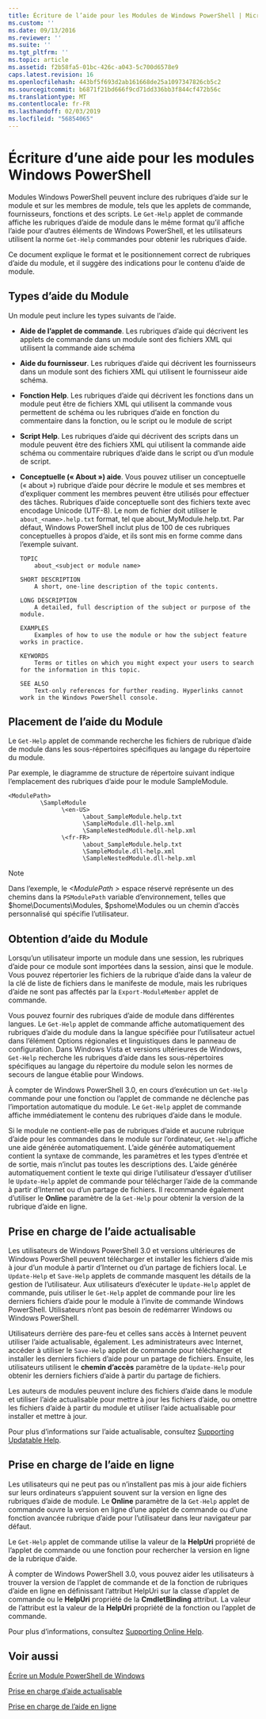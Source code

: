 ```yaml
---
title: Écriture de l’aide pour les Modules de Windows PowerShell | Microsoft Docs
ms.custom: ''
ms.date: 09/13/2016
ms.reviewer: ''
ms.suite: ''
ms.tgt_pltfrm: ''
ms.topic: article
ms.assetid: f2b58fa5-01bc-426c-a043-5c700d6578e9
caps.latest.revision: 16
ms.openlocfilehash: 443bf5f693d2ab161668de25a1097347826cb5c2
ms.sourcegitcommit: b6871f21bd666f9cd71dd336bb3f844cf472b56c
ms.translationtype: MT
ms.contentlocale: fr-FR
ms.lasthandoff: 02/03/2019
ms.locfileid: "56854065"
---
```

# <a name="writing-help-for-windows-powershell-modules"></a>Écriture d’une aide pour les modules Windows PowerShell

Modules Windows PowerShell peuvent inclure des rubriques d’aide sur le module et sur les membres de module, tels que les applets de commande, fournisseurs, fonctions et des scripts. Le `Get-Help` applet de commande affiche les rubriques d’aide de module dans le même format qu’il affiche l’aide pour d’autres éléments de Windows PowerShell, et les utilisateurs utilisent la norme `Get-Help` commandes pour obtenir les rubriques d’aide.

Ce document explique le format et le positionnement correct de rubriques d’aide du module, et il suggère des indications pour le contenu d’aide de module.

## <a name="types-of-module-help"></a>Types d’aide du Module

Un module peut inclure les types suivants de l’aide.

- **Aide de l’applet de commande**. Les rubriques d’aide qui décrivent les applets de commande dans un module sont des fichiers XML qui utilisent la commande aide schéma

- **Aide du fournisseur**. Les rubriques d’aide qui décrivent les fournisseurs dans un module sont des fichiers XML qui utilisent le fournisseur aide schéma.

- **Fonction Help**. Les rubriques d’aide qui décrivent les fonctions dans un module peut être de fichiers XML qui utilisent la commande vous permettent de schéma ou les rubriques d’aide en fonction du commentaire dans la fonction, ou le script ou le module de script

- **Script Help**. Les rubriques d’aide qui décrivent des scripts dans un module peuvent être des fichiers XML qui utilisent la commande aide schéma ou commentaire rubriques d’aide dans le script ou d’un module de script.

- **Conceptuelle (« About ») aide**. Vous pouvez utiliser un conceptuelle (« about ») rubrique d’aide pour décrire le module et ses membres et d’expliquer comment les membres peuvent être utilisés pour effectuer des tâches. Rubriques d’aide conceptuelle sont des fichiers texte avec encodage Unicode (UTF-8). Le nom de fichier doit utiliser le `about_<name>.help.txt` format, tel que about_MyModule.help.txt. Par défaut, Windows PowerShell inclut plus de 100 de ces rubriques conceptuelles à propos d’aide, et ils sont mis en forme comme dans l’exemple suivant.

  ```
  TOPIC
      about_<subject or module name>

  SHORT DESCRIPTION
      A short, one-line description of the topic contents.

  LONG DESCRIPTION
      A detailed, full description of the subject or purpose of the module.

  EXAMPLES
      Examples of how to use the module or how the subject feature works in practice.

  KEYWORDS
      Terms or titles on which you might expect your users to search for the information in this topic.

  SEE ALSO
      Text-only references for further reading. Hyperlinks cannot work in the Windows PowerShell console.

  ```

## <a name="placement-of-module-help"></a>Placement de l’aide du Module

Le `Get-Help` applet de commande recherche les fichiers de rubrique d’aide de module dans les sous-répertoires spécifiques au langage du répertoire du module.

Par exemple, le diagramme de structure de répertoire suivant indique l’emplacement des rubriques d’aide pour le module SampleModule.

```
<ModulePath>
         \SampleModule
               \<en-US>
                     \about_SampleModule.help.txt
                     \SampleModule.dll-help.xml
                     \SampleNestedModule.dll-help.xml
               \<fr-FR>
                     \about_SampleModule.help.txt
                     \SampleModule.dll-help.xml
                     \SampleNestedModule.dll-help.xml

```

> [!NOTE]
> Dans l’exemple, le  *\<ModulePath >* espace réservé représente un des chemins dans la `PSModulePath` variable d’environnement, telles que $home\Documents\Modules, $pshome\Modules ou un chemin d’accès personnalisé qui spécifie l’utilisateur.

## <a name="getting-module-help"></a>Obtention d’aide du Module

Lorsqu’un utilisateur importe un module dans une session, les rubriques d’aide pour ce module sont importées dans la session, ainsi que le module. Vous pouvez répertorier les fichiers de la rubrique d’aide dans la valeur de la clé de liste de fichiers dans le manifeste de module, mais les rubriques d’aide ne sont pas affectés par la `Export-ModuleMember` applet de commande.

Vous pouvez fournir des rubriques d’aide de module dans différentes langues. Le `Get-Help` applet de commande affiche automatiquement des rubriques d’aide du module dans la langue spécifiée pour l’utilisateur actuel dans l’élément Options régionales et linguistiques dans le panneau de configuration. Dans Windows Vista et versions ultérieures de Windows, `Get-Help` recherche les rubriques d’aide dans les sous-répertoires spécifiques au langage du répertoire du module selon les normes de secours de langue établie pour Windows.

À compter de Windows PowerShell 3.0, en cours d’exécution un `Get-Help` commande pour une fonction ou l’applet de commande ne déclenche pas l’importation automatique du module. Le `Get-Help` applet de commande affiche immédiatement le contenu des rubriques d’aide dans le module.

Si le module ne contient-elle pas de rubriques d’aide et aucune rubrique d’aide pour les commandes dans le module sur l’ordinateur, `Get-Help` affiche une aide générée automatiquement. L’aide générée automatiquement contient la syntaxe de commande, les paramètres et les types d’entrée et de sortie, mais n’inclut pas toutes les descriptions des. L’aide générée automatiquement contient le texte qui dirige l’utilisateur d’essayer d’utiliser le `Update-Help` applet de commande pour télécharger l’aide de la commande à partir d’Internet ou d’un partage de fichiers. Il recommande également d’utiliser le **Online** paramètre de la `Get-Help` pour obtenir la version de la rubrique d’aide en ligne.

## <a name="supporting-updatable-help"></a>Prise en charge de l’aide actualisable

Les utilisateurs de Windows PowerShell 3.0 et versions ultérieures de Windows PowerShell peuvent télécharger et installer les fichiers d’aide mis à jour d’un module à partir d’Internet ou d’un partage de fichiers local. Le `Update-Help` et `Save-Help` applets de commande masquent les détails de la gestion de l’utilisateur. Aux utilisateurs d’exécuter le `Update-Help` applet de commande, puis utiliser le `Get-Help` applet de commande pour lire les derniers fichiers d’aide pour le module à l’invite de commande Windows PowerShell. Utilisateurs n’ont pas besoin de redémarrer Windows ou Windows PowerShell.

Utilisateurs derrière des pare-feu et celles sans accès à Internet peuvent utiliser l’aide actualisable, également. Les administrateurs avec Internet, accéder à utiliser le `Save-Help` applet de commande pour télécharger et installer les derniers fichiers d’aide pour un partage de fichiers. Ensuite, les utilisateurs utilisent le **chemin d’accès** paramètre de la `Update-Help` pour obtenir les derniers fichiers d’aide à partir du partage de fichiers.

Les auteurs de modules peuvent inclure des fichiers d’aide dans le module et utiliser l’aide actualisable pour mettre à jour les fichiers d’aide, ou omettre les fichiers d’aide à partir du module et utiliser l’aide actualisable pour installer et mettre à jour.

Pour plus d’informations sur l’aide actualisable, consultez [Supporting Updatable Help](./supporting-updatable-help.md).

## <a name="supporting-online-help"></a>Prise en charge de l’aide en ligne

Les utilisateurs qui ne peut pas ou n’installent pas mis à jour aide fichiers sur leurs ordinateurs s’appuient souvent sur la version en ligne des rubriques d’aide de module. Le **Online** paramètre de la `Get-Help` applet de commande ouvre la version en ligne d’une applet de commande ou d’une fonction avancée rubrique d’aide pour l’utilisateur dans leur navigateur par défaut.

Le `Get-Help` applet de commande utilise la valeur de la **HelpUri** propriété de l’applet de commande ou une fonction pour rechercher la version en ligne de la rubrique d’aide.

À compter de Windows PowerShell 3.0, vous pouvez aider les utilisateurs à trouver la version de l’applet de commande et de la fonction de rubriques d’aide en ligne en définissant l’attribut HelpUri sur la classe d’applet de commande ou le **HelpUri** propriété de la **CmdletBinding** attribut. La valeur de l’attribut est la valeur de la **HelpUri** propriété de la fonction ou l’applet de commande.

Pour plus d’informations, consultez [Supporting Online Help](./supporting-online-help.md).

## <a name="see-also"></a>Voir aussi

[Écrire un Module PowerShell de Windows](./writing-a-windows-powershell-module.md)

[Prise en charge d’aide actualisable](./supporting-updatable-help.md)

[Prise en charge de l’aide en ligne](./supporting-online-help.md)